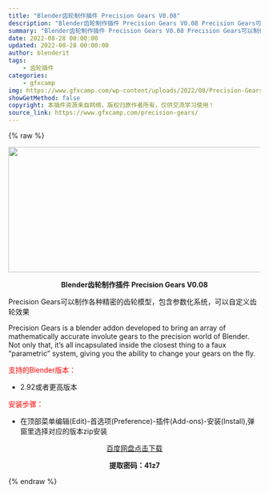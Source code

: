 ```yaml
---
title: "Blender齿轮制作插件 Precision Gears V0.08"
description: "Blender齿轮制作插件 Precision Gears V0.08 Precision Gears可以制作各种精密的齿轮模型，包含参数化系统，可以自定义齿轮效果 Precision Gears i..."
summary: "Blender齿轮制作插件 Precision Gears V0.08 Precision Gears可以制作各种精密的齿轮模型，包含参数化系统，可以自定义齿轮效果 Precision Gears i..."
date: 2022-08-28 00:00:00
updated: 2022-08-28 00:00:00
author: blenderit
tags: 
    - 齿轮插件
categories:
    - gfxcamp
img: https://www.gfxcamp.com/wp-content/uploads/2022/08/Precision-Gears.jpg
showGetMethod: false
copyright: 本插件资源来自网络，版权归原作者所有，仅供交流学习使用！
source_link: https://www.gfxcamp.com/precision-gears/
---
```


{% raw %}
<div><p><img decoding="async" class="aligncenter size-full wp-image-106509" src="https://www.gfxcamp.com/wp-content/uploads/2022/08/Precision-Gears.jpg" data-src="https://www.gfxcamp.com/wp-content/uploads/2022/08/Precision-Gears.jpg" alt="" width="590" height="250" data-srcset="https://www.gfxcamp.com/wp-content/uploads/2022/08/Precision-Gears.jpg 590w, https://www.gfxcamp.com/wp-content/uploads/2022/08/Precision-Gears-150x64.jpg 150w" data-sizes="(max-width: 590px) 100vw, 590px"></p><p style="text-align: center;"><strong>Blender齿轮制作插件 Precision Gears V0.08</strong></p><p>Precision Gears可以制作各种精密的齿轮模型，包含参数化系统，可以自定义齿轮效果</p><p>Precision Gears is a blender addon developed to bring an array of mathematically accurate involute gears to the precision world of Blender. Not only that, it’s all incapsulated inside the closest thing to a faux “parametric” system, giving you the ability to change your gears on the fly.</p><p style="text-align: left;"><span style="color: #ff0000;">支持的Blender版本：</span></p><ul>
<li style="text-align: left;">2.92或者更高版本</li>
</ul><p style="text-align: left;"><span style="color: #ff0000;">安装步骤：</span></p><ul>
<li>在顶部菜单编辑(Edit)-首选项(Preference)-插件(Add-ons)-安装(Install),弹窗里选择对应的版本zip安装</li>
</ul><p style="text-align: center;"><a class="maxbutton-3 maxbutton maxbutton-baidu" target="_blank" rel="noopener" href="https://pan.baidu.com/s/1Nuz8H54nckTN_FBfhO85GA?pwd=41z7"><span class="mb-text">百度网盘点击下载</span></a></p><p style="text-align: center;"><strong>提取密码：41z7</strong></p></div>
<div style="display: none">gfxcamp</div>
{% endraw %}